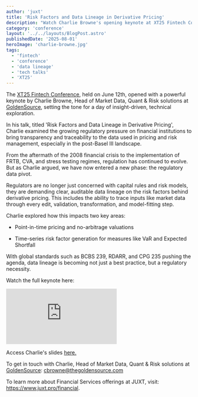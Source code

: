 ```yaml
---
author: 'juxt'
title: 'Risk Factors and Data Lineage in Derivative Pricing'
description: "Watch Charlie Browne's opening keynote at XT25 Fintech Conference [video]"
category: 'conference'
layout: '../../layouts/BlogPost.astro'
publishedDate: '2025-08-01'
heroImage: 'charlie-browne.jpg'
tags:
  - 'fintech'
  - 'conference'
  - 'data lineage'
  - 'tech talks'
  - 'XT25'
---
```


The [XT25 Fintech Conference](https://www.juxt.pro/xt25/), held on June 12th, opened with a powerful keynote by Charlie Browne, Head of Market Data, Quant & Risk solutions at [GoldenSource](www.thegoldensource.com), setting the tone for a day of insight-driven, technical exploration.

In his talk, titled 'Risk Factors and Data Lineage in Derivative Pricing', Charlie examined the growing regulatory pressure on financial institutions to bring transparency and traceability to the data used in pricing and risk management, especially in the post-Basel III landscape.

From the aftermath of the 2008 financial crisis to the implementation of FRTB, CVA, and stress testing regimes, regulation has continued to evolve. But as Charlie argued, we have now entered a new phase: the regulatory data pivot.

Regulators are no longer just concerned with capital rules and risk models, they are demanding clear, auditable data lineage on the risk factors behind derivative pricing. This includes the ability to trace inputs like market data through every edit, validation, transformation, and model-fitting step.

Charlie explored how this impacts two key areas:

- Point-in-time pricing and no-arbitrage valuations

- Time-series risk factor generation for measures like VaR and Expected Shortfall

With global standards such as BCBS 239, RDARR, and CPG 235 pushing the agenda, data lineage is becoming not just a best practice, but a regulatory necessity.

Watch the full keynote here:

<iframe class='aspect-video w-full' src="https://www.youtube.com/embed/5tRgPjoNLRE?si=UKj0xWAXD6aNdcIQ" title="YouTube video player" frameborder="0" allow="accelerometer; autoplay; clipboard-write; encrypted-media; gyroscope; picture-in-picture; web-share" referrerpolicy="strict-origin-when-cross-origin" allowfullscreen></iframe>

Access Charlie's slides <a href="/xt25/charlie-browne.pdf" target="_blank">here.</a>

To get in touch with Charlie, Head of Market Data, Quant & Risk solutions at [GoldenSource](https://www.thegoldensource.com): cbrowne@thegoldensource.com

To learn more about Financial Services offerings at JUXT, visit: https://www.juxt.pro/financial.
